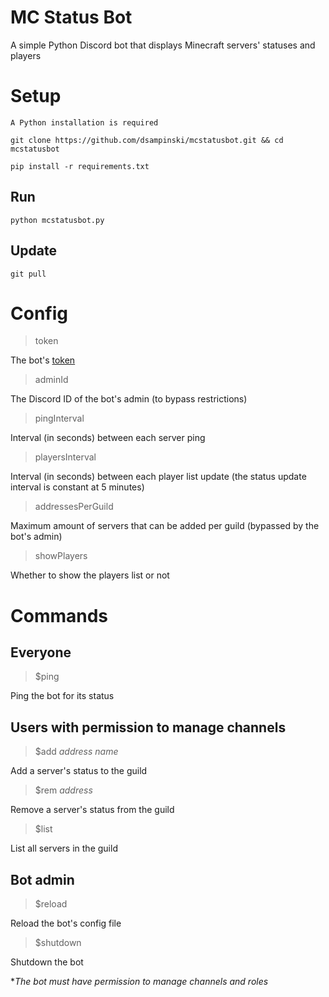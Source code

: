 # MC Status Bot
A simple Python Discord bot that displays Minecraft servers' statuses and players

# Setup
    A Python installation is required

`git clone https://github.com/dsampinski/mcstatusbot.git && cd mcstatusbot`

`pip install -r requirements.txt`

## Run
`python mcstatusbot.py`

## Update
`git pull`

# Config
> token

The bot's [token](https://www.writebots.com/discord-bot-token/)

> adminId

The Discord ID of the bot's admin (to bypass restrictions)

> pingInterval

Interval (in seconds) between each server ping

> playersInterval

Interval (in seconds) between each player list update (the status update interval is constant at 5 minutes)

> addressesPerGuild

Maximum amount of servers that can be added per guild (bypassed by the bot's admin)

> showPlayers

Whether to show the players list or not

# Commands
## Everyone
> $ping

Ping the bot for its status

## Users with permission to manage channels
> $add *address name*

Add a server's status to the guild

> $rem *address*

Remove a server's status from the guild

> $list

List all servers in the guild

## Bot admin
> $reload

Reload the bot's config file

> $shutdown

Shutdown the bot

**The bot must have permission to manage channels and roles*
